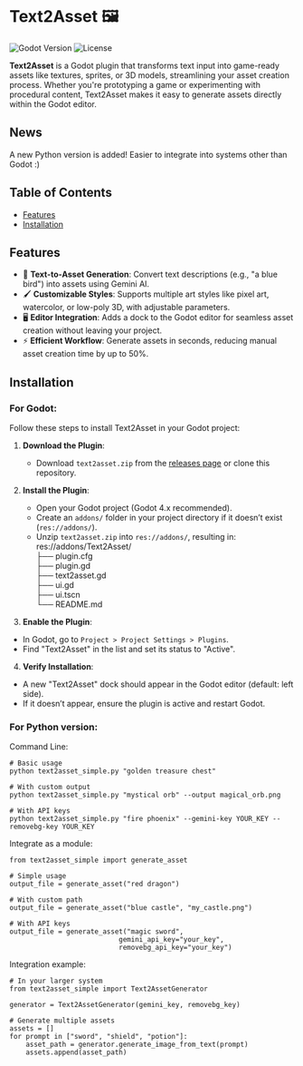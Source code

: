 # Text2Asset 🖼️

![Godot Version](https://img.shields.io/badge/Godot-v4.x-blue?style=flat-square)
![License](https://img.shields.io/badge/license-MIT-green?style=flat-square)

**Text2Asset** is a Godot plugin that transforms text input into game-ready assets like textures, sprites, or 3D models, streamlining your asset creation process. Whether you're prototyping a game or experimenting with procedural content, Text2Asset makes it easy to generate assets directly within the Godot editor.

## News
A new Python version is added! Easier to integrate into systems other than Godot :)

## Table of Contents

- [Features](#features)
- [Installation](#installation)

## Features

- 📝 **Text-to-Asset Generation**: Convert text descriptions (e.g., "a blue bird") into assets using Gemini AI.
- 🖌️ **Customizable Styles**: Supports multiple art styles like pixel art, watercolor, or low-poly 3D, with adjustable parameters.
- 🖥️ **Editor Integration**: Adds a dock to the Godot editor for seamless asset creation without leaving your project.
- ⚡ **Efficient Workflow**: Generate assets in seconds, reducing manual asset creation time by up to 50%.

## Installation

### For Godot:
Follow these steps to install Text2Asset in your Godot project:

1. **Download the Plugin**:
   - Download `text2asset.zip` from the [releases page](https://github.com/JoyceQiao7/Text2Asset/releases) or clone this repository.

2. **Install the Plugin**:
   - Open your Godot project (Godot 4.x recommended).
   - Create an `addons/` folder in your project directory if it doesn’t exist (`res://addons/`).
   - Unzip `text2asset.zip` into `res://addons/`, resulting in:\
res://addons/Text2Asset/\
├── plugin.cfg\
├── plugin.gd\
├── text2asset.gd\
├── ui.gd\
├── ui.tscn\
└── README.md

3. **Enable the Plugin**:
- In Godot, go to `Project > Project Settings > Plugins`.
- Find "Text2Asset" in the list and set its status to "Active".

4. **Verify Installation**:
- A new "Text2Asset" dock should appear in the Godot editor (default: left side).
- If it doesn’t appear, ensure the plugin is active and restart Godot.

### For Python version: 
Command Line:
```
# Basic usage
python text2asset_simple.py "golden treasure chest"

# With custom output
python text2asset_simple.py "mystical orb" --output magical_orb.png

# With API keys
python text2asset_simple.py "fire phoenix" --gemini-key YOUR_KEY --removebg-key YOUR_KEY
```

Integrate as a module:
```
from text2asset_simple import generate_asset

# Simple usage
output_file = generate_asset("red dragon")

# With custom path
output_file = generate_asset("blue castle", "my_castle.png")

# With API keys
output_file = generate_asset("magic sword", 
                           gemini_api_key="your_key", 
                           removebg_api_key="your_key")
```

Integration example:
```
# In your larger system
from text2asset_simple import Text2AssetGenerator

generator = Text2AssetGenerator(gemini_key, removebg_key)

# Generate multiple assets
assets = []
for prompt in ["sword", "shield", "potion"]:
    asset_path = generator.generate_image_from_text(prompt)
    assets.append(asset_path)
```
